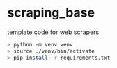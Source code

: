 # scraping_base

template code for web scrapers

``` bash
> python -m venv venv
> source ./venv/bin/activate   
> pip install -r requirements.txt    
```

